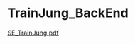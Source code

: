 # TrainJung_BackEnd
[SE_TrainJung.pdf](https://github.com/donkys/TrainJung_BackEnd/files/11374998/SE_TrainJung.pdf)
